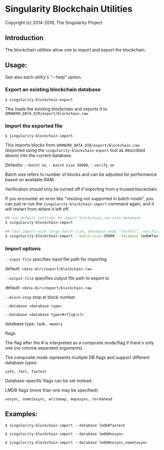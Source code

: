 # Singularity Blockchain Utilities

Copyright (c) 2014-2016, The Singularity Project

## Introduction

The blockchain utilities allow one to import and export the blockchain.

## Usage:

See also each utility's "--help" option.

### Export an existing blockchain database

`$ singularity-blockchain-export`

This loads the existing blockchain and exports it to `$MONERO_DATA_DIR/export/blockchain.raw`

### Import the exported file

`$ singularity-blockchain-import`

This imports blocks from `$MONERO_DATA_DIR/export/blockchain.raw` (exported using the
`singularity-blockchain-export` tool as described above) into the current database.

Defaults: `--batch on`, `--batch size 20000`, `--verify on`

Batch size refers to number of blocks and can be adjusted for performance based on available RAM.

Verification should only be turned off if importing from a trusted blockchain.

If you encounter an error like "resizing not supported in batch mode", you can just re-run
the `singularity-blockchain-import` command again, and it will restart from where it left off.

```bash
## use default settings to import blockchain.raw into database
$ singularity-blockchain-import

## fast import with large batch size, database mode "fastest", verification off
$ singularity-blockchain-import --batch-size 20000 --database lmdb#fastest --verify off

```

### Import options

`--input-file`
specifies input file path for importing

default: `<data-dir>/export/blockchain.raw`

`--output-file`
specifies output file path to export to

default: `<data-dir>/export/blockchain.raw`

`--block-stop`
stop at block number

`--database <database type>`

`--database <database type>#<flag(s)>`

database type: `lmdb, memory`

flags:

The flag after the # is interpreted as a composite mode/flag if there's only
one (no comma separated arguments).

The composite mode represents multiple DB flags and support different database types:

`safe, fast, fastest`

Database-specific flags can be set instead.

LMDB flags (more than one may be specified):

`nosync, nometasync, writemap, mapasync, nordahead`

## Examples:

```
$ singularity-blockchain-import --database lmdb#fastest

$ singularity-blockchain-import --database lmdb#nosync

$ singularity-blockchain-import --database lmdb#nosync,nometasync
```
